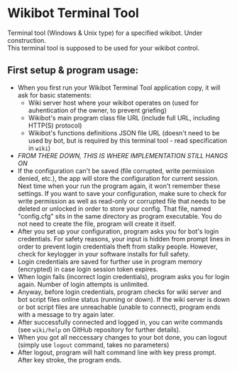 # Wikibot Terminal Tool
Terminal tool (Windows &amp; Unix type) for a specified wikibot. Under construction.<br />
This terminal tool is supposed to be used for your wikibot control.

## First setup & program usage:
* When you first run your Wikibot Terminal Tool application copy, it will ask for basic statements:
  * Wiki server host where your wikibot operates on (used for auhentication of the owner, to prevent griefing)
  * Wikibot's main program class file URL (include full URL, including HTTP(S) protocol)
  * Wikibot's functions definitions JSON file URL (doesn't need to be used by bot, but is required by this terminal tool - read specification in `wiki`)
* _FROM THERE DOWN, THIS IS WHERE IMPLEMENTATION STILL HANGS ON_
* If the configuration can't be saved (file corrupted, write permission denied, etc.), the app will store the configuration for current session. Next time when your run the program again, it won't remember these settings. If you want to save your configuration, make sure to check for write permission as well as read-only or corrupted file that needs to be deleted or unlocked in order to store your config. That file, named "config.cfg" sits in the same directory as program executable. You do not need to create the file, program will create it itself.
* After you set up your configuration, program asks you for bot's login credentials. For safety reasons, your input is hidden from prompt lines in order to prevent login credentials theft from stalky people. However, check for keylogger in your software installs for full safety.
* Login credentials are saved for further use in program memory (encrypted) in case login session token expires.
* When login fails (incorrect login credentials), program asks you for login again. Number of login attempts is unlimited.
* Anyway, before login credentials, program checks for wiki server and bot script files online status (running or down). If the wiki server is down or bot script files are unreachable (unable to connect), program ends with a message to try again later.
* After successfully connected and logged in, you can write commands (see `wiki/help` on GitHub repository for further details).
* When you got all neccessary changes to your bot done, you can logout (simply use `logout` command, takes no parameters)
* After logout, program will halt command line with key press prompt. After key stroke, the program ends.
